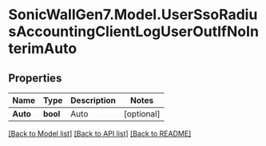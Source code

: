 # SonicWallGen7.Model.UserSsoRadiusAccountingClientLogUserOutIfNoInterimAuto

## Properties

Name | Type | Description | Notes
------------ | ------------- | ------------- | -------------
**Auto** | **bool** | Auto | [optional] 

[[Back to Model list]](../README.md#documentation-for-models) [[Back to API list]](../README.md#documentation-for-api-endpoints) [[Back to README]](../README.md)

